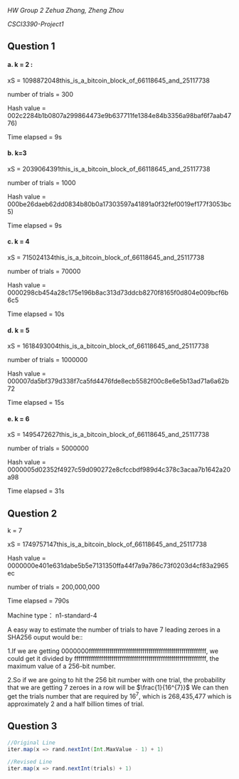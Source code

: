 *HW Group 2 Zehua Zhang, Zheng Zhou*

*CSCI3390-Project1*

## Question 1

#### a. k = 2 :

xS = 1098872048this_is_a_bitcoin_block_of_66118645_and_25117738

number of trials = 300

Hash value = 002c2284b1b0807a299864473e9b637711fe1384e84b3356a98baf6f7aab4776)

Time elapsed = 9s

#### b. k=3 

xS = 2039064391this_is_a_bitcoin_block_of_66118645_and_25117738

number of trials = 1000

Hash value = 000be26daeb62dd0834b80b0a17303597a41891a0f32fef0019ef177f3053bc5)

Time elapsed = 9s

#### c. k = 4 

xS = 715024134this_is_a_bitcoin_block_of_66118645_and_25117738

number of trials = 70000

Hash value = 0000298cb454a28c175e196b8ac313d73ddcb8270f8165f0d804e009bcf6b6c5

Time elapsed = 10s

#### d. k = 5

xS = 1618493004this_is_a_bitcoin_block_of_66118645_and_25117738

number of trials = 1000000

Hash value = 000007da5bf379d338f7ca5fd4476fde8ecb5582f00c8e6e5b13ad71a6a62b72

Time elapsed = 15s

#### e. k = 6

xS = 1495472627this_is_a_bitcoin_block_of_66118645_and_25117738

number of trials = 5000000

Hash value = 0000005d02352f4927c59d090272e8cfccbdf989d4c378c3acaa7b1642a20a98

Time elapsed = 31s



## Question 2

k = 7

xS = 1749757147this_is_a_bitcoin_block_of_66118645_and_25117738

Hash value = 0000000e401e631dabe5b5e7131350ffa44f7a9a786c73f0203d4cf83a2965ec

number of trials = 200,000,000

Time elapsed = 790s

Machine type： n1-standard-4

A easy way to estimate the number of trials to have 7 leading zeroes in a SHA256 ouput would be::

1.If we are getting 0000000fffffffffffffffffffffffffffffffffffffffffffffffffffffffff,
we could get it divided by ffffffffffffffffffffffffffffffffffffffffffffffffffffffffffffffff, the maximum value of a 256-bit number. 

2.So if we are going to hit the 256 bit number with one trial, the probability that we are getting 7 zeroes in a row will be $\frac{1}{16^{7}}$ We can then get the trials number that are required by $16^{7}$, which is 268,435,477 which is approximately 2 and a half billion times of trial. 



## Question 3

```scala
//Original Line
iter.map(x => rand.nextInt(Int.MaxValue - 1) + 1)

//Revised Line
iter.map(x => rand.nextInt(trials) + 1)

```

